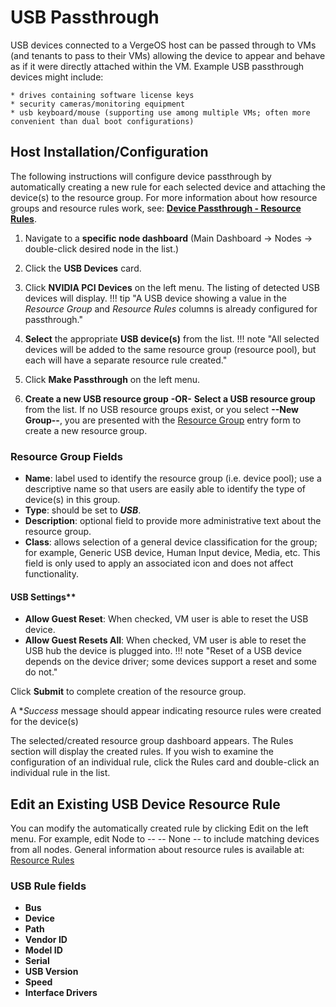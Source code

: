 # USB Passthrough

USB devices connected to a VergeOS host can be passed through to VMs (and tenants to pass to their VMs) allowing the device to appear and behave as if it were directly attached within the VM.  Example USB passthrough devices might include:

    * drives containing software license keys
    * security cameras/monitoring equipment
    * usb keyboard/mouse (supporting use among multiple VMs; often more convenient than dual boot configurations)

## Host Installation/Configuration

The following instructions will configure device passthrough by automatically creating a new rule for each selected device and attaching the device(s) to the resource group. For more information about how resource groups and resource rules work, see: [**Device Passthrough - Resource Rules**](/product-guide/devpass-overview#resource-rules).
<!-- later possibly add a link to instructions for manually creating a resource group rule. -->

1. Navigate to a **specific node dashboard** (Main Dashboard -> Nodes -> double-click desired node in the list.)
2. Click the **USB Devices** card.
3. Click **NVIDIA PCI Devices** on the left menu.  The listing of detected USB devices will display.
!!! tip "A USB device showing a value in the *Resource Group* and *Resource Rules* columns is already configured for passthrough."
4. **Select** the appropriate **USB device(s)** from the list.
!!! note "All selected devices will be added to the same resource group (resource pool), but each will have a separate resource rule created."

5. Click **Make Passthrough** on the left menu.
6. **Create a new USB resource group** **-OR-** **Select a USB resource group** from the list.
If no USB resource groups exist, or you select **--New Group--**, you are presented with the [Resource Group](/product-guide/devpass-overview#resourcegroups) entry form to create a new resource group.

### Resource Group Fields

* **Name**: label used to identify the resource group (i.e. device pool); use a descriptive name so that users are easily able to identify the type of device(s) in this group.
* **Type**: should be set to ***USB***.
* **Description**: optional field to provide more administrative text about the resource group.
* **Class**: allows selection of a general device classification for the group; for example, Generic USB device, Human Input device, Media, etc. This field is only used to apply an associated icon and does not affect functionality.

#### USB Settings**

* **Allow Guest Reset**: When checked, VM user is able to reset the USB device.  
* **Allow Guest Resets All**: When checked, VM user is able to reset the USB hub the device is plugged into.
!!! note "Reset of a USB device depends on the device driver; some devices support a reset and some do not."

Click **Submit** to complete creation of the resource group.

A **Success* message should appear indicating resource rules were created for the device(s)

The selected/created resource group dashboard appears.  The Rules section will display the created rules. If you wish to examine the configuration of an individual rule, click the Rules card and double-click an individual rule in the list.

## Edit an Existing USB Device Resource Rule

You can modify the automatically created rule by clicking Edit on the left menu.
For example, edit Node to -- -- None -- to include matching devices from all nodes.
General information about resource rules is available at: [Resource Rules](/product-guide/devpass-overview#resourcerules)

### USB Rule fields

* **Bus**
* **Device**
* **Path**
* **Vendor ID**
* **Model ID**
* **Serial**
* **USB Version**
* **Speed**
* **Interface Drivers**
